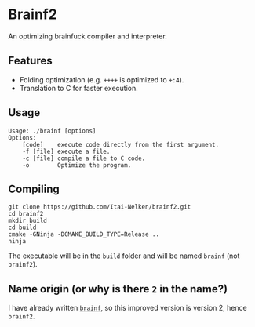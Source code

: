 # Brainf2
An optimizing brainfuck compiler and interpreter.

## Features
* Folding optimization (e.g. `++++` is optimized to `+:4`).
* Translation to C for faster execution.

## Usage
```
Usage: ./brainf [options]
Options:
    [code]    execute code directly from the first argument.
    -f [file] execute a file.
    -c [file] compile a file to C code.
    -o        Optimize the program.
```

## Compiling
```shell
git clone https://github.com/Itai-Nelken/brainf2.git
cd brainf2
mkdir build
cd build
cmake -GNinja -DCMAKE_BUILD_TYPE=Release ..
ninja
```
The executable will be in the `build` folder and will be named `brainf` (not `brainf2`).

## Name origin (or why is there `2` in the name?)
I have already written [`brainf`](https://github.com/Itai-Nelken/brainf), so this improved version is version 2, hence `brainf2`.
